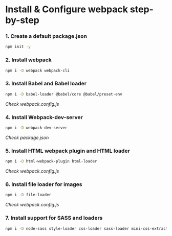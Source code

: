# Install & Configure webpack step-by-step

### 1. Create a default package.json
```bash
npm init -y
```

### 2. Install webpack
```bash
npm i -D webpack webpack-cli
```

### 3. Install Babel and Babel loader
```bash
npm i -D babel-loader @babel/core @babel/preset-env
```
*Check webpack.config.js* 

### 4. Install Webpack-dev-server
```bash
npm i -D webpack-dev-server
```
*Check package.json*

### 5. Install HTML webpack plugin and HTML loader
```bash
npm i -D html-webpack-plugin html-loader
```
*Check webpack.config.js*

### 6. Install file loader for images
```bash
npm i -D file-loader
```
*Check webpack.config.js*

### 7. Install support for SASS and loaders
```bash
npm i -D node-sass style-loader css-loader sass-loader mini-css-extract-plugin
```